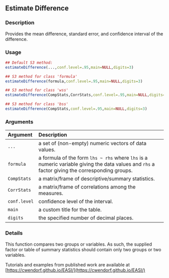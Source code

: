 ## Estimate Difference

### Description

Provides the mean difference, standard error, and confidence interval of the difference.

### Usage

```r
## Default S3 method:
estimateDifference(...,conf.level=.95,main=NULL,digits=3)

## S3 method for class 'formula'
estimateDifference(formula,conf.level=.95,main=NULL,digits=3)

## S3 method for class 'wss'
estimateDifference(CompStats,CorrStats,conf.level=.95,main=NULL,digits=3)

## S3 method for class 'bss'
estimateDifference(CompStats,conf.level=.95,main=NULL,digits=3)
```

### Arguments

Argument | Description
:-- | :--
```...``` | a set of (non-empty) numeric vectors of data values.
```formula``` | a formula of the form `lhs ~ rhs` where `lhs` is a numeric variable giving the data values and `rhs` a factor giving the corresponding groups.
```CompStats``` | a matrix/frame of descriptive/summary statistics.
```CorrStats``` | a matrix/frame of correlations among the measures.
```conf.level``` | confidence level of the interval.
```main``` | a custom title for the table.
```digits``` | the specified number of decimal places.

### Details

This function compares two groups or variables. As such, the supplied factor or table of summary statistics should contain only two groups or two variables.
 
Tutorials and examples from published work are available at [https://cwendorf.github.io/EASI/](https://cwendorf.github.io/EASI/) 
